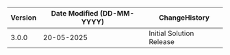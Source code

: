  **Version** | **Date Modified (DD-MM-YYYY)**| **ChangeHistory**                                                                         |
|------------|-------------------------------|-------------------------------------------------------------------------------------------|
| 3.0.0      | 20-05-2025                    | Initial Solution Release                                               |

